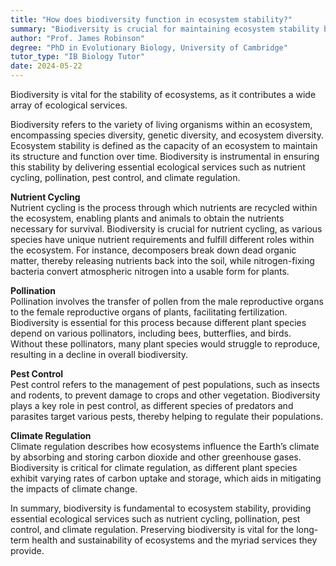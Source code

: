 ```yaml
---
title: "How does biodiversity function in ecosystem stability?"
summary: "Biodiversity is crucial for maintaining ecosystem stability by offering various ecological services that support environmental health and resilience."
author: "Prof. James Robinson"
degree: "PhD in Evolutionary Biology, University of Cambridge"
tutor_type: "IB Biology Tutor"
date: 2024-05-22
---
```


Biodiversity is vital for the stability of ecosystems, as it contributes a wide array of ecological services.

Biodiversity refers to the variety of living organisms within an ecosystem, encompassing species diversity, genetic diversity, and ecosystem diversity. Ecosystem stability is defined as the capacity of an ecosystem to maintain its structure and function over time. Biodiversity is instrumental in ensuring this stability by delivering essential ecological services such as nutrient cycling, pollination, pest control, and climate regulation.

**Nutrient Cycling**  
Nutrient cycling is the process through which nutrients are recycled within the ecosystem, enabling plants and animals to obtain the nutrients necessary for survival. Biodiversity is crucial for nutrient cycling, as various species have unique nutrient requirements and fulfill different roles within the ecosystem. For instance, decomposers break down dead organic matter, thereby releasing nutrients back into the soil, while nitrogen-fixing bacteria convert atmospheric nitrogen into a usable form for plants.

**Pollination**  
Pollination involves the transfer of pollen from the male reproductive organs to the female reproductive organs of plants, facilitating fertilization. Biodiversity is essential for this process because different plant species depend on various pollinators, including bees, butterflies, and birds. Without these pollinators, many plant species would struggle to reproduce, resulting in a decline in overall biodiversity.

**Pest Control**  
Pest control refers to the management of pest populations, such as insects and rodents, to prevent damage to crops and other vegetation. Biodiversity plays a key role in pest control, as different species of predators and parasites target various pests, thereby helping to regulate their populations.

**Climate Regulation**  
Climate regulation describes how ecosystems influence the Earth’s climate by absorbing and storing carbon dioxide and other greenhouse gases. Biodiversity is critical for climate regulation, as different plant species exhibit varying rates of carbon uptake and storage, which aids in mitigating the impacts of climate change.

In summary, biodiversity is fundamental to ecosystem stability, providing essential ecological services such as nutrient cycling, pollination, pest control, and climate regulation. Preserving biodiversity is vital for the long-term health and sustainability of ecosystems and the myriad services they provide.
    